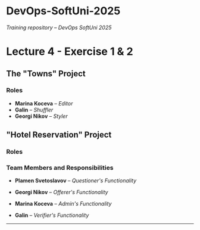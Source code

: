 # DevOps-SoftUni-2025
*Training repository – DevOps SoftUni 2025*


# Lecture 4 - Exercise 1 & 2
## The "Towns" Project

### Roles
- **Marina Koceva** – *Editor*  
- **Galin** – *Shuffler*  
- **Georgi Nikov** – *Styler*


## "Hotel Reservation" Project

### Roles 

### Team Members and Responsibilities

- **Plamen Svetoslavov** – *Questioner's Functionality*  

- **Georgi Nikov** – *Offerer's Functionality*  

- **Marina Koceva** – *Admin's Functionality*  

- **Galin** – *Verifier's Functionality* 

---------------------------------------------------------------------------------
